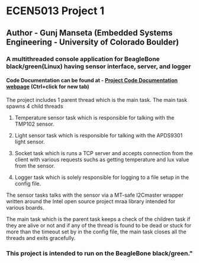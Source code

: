 # ECEN5013 Project 1

## Author - Gunj Manseta (Embedded Systems Engineering - University of Colorado Boulder)

### A multithreaded console application for BeagleBone black/green(Linux) having sensor interface, server, and logger

#### Code Documentation can be found at - [Project Code Documentation webpage](http://htmlpreview.github.io/?https://github.com/mansetagunj/ECEN-5013/blob/master/Project1/documentation/doxygenfiles.d/html/index.html "Documentation WebPage") (Ctrl+click for new tab)

The project includes 1 parent thread which is the main task. The main task spawns 4 child threads

1. Temperature  sensor task which is responsible for talking with the TMP102 sensor.
2. Light sensor task which is responsible for talking with the APDS9301 light sensor.

3. Socket task which is runs a TCP server and accepts connection from the client with various requests suchs as getting temperature and lux value from the sensor.
4. Logger task which is solely responsible for logging to a file setup in the config file.

The sensor tasks talks with the sensor via a MT-safe I2Cmaster wrapper written around the Intel open source project mraa library intended for various boards.

The main task which is the parent task keeps a check of the children task if they are alive or not and if any of the thread is found to be dead or stuck for more than the timeout set by in the config file, the main task closes all the threads and exits gracefully.

### This project is intended to run on the BeagleBone black/green."
